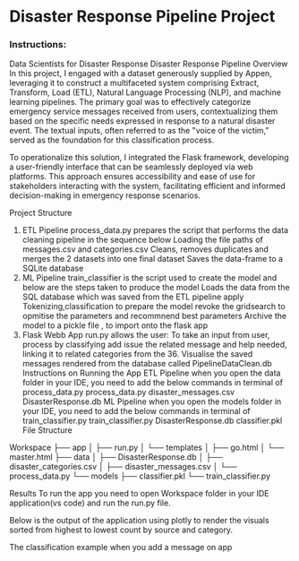 # Disaster Response Pipeline Project

### Instructions:
Data Scientists for Disaster Response
Disaster Response Pipeline
Overview
In this project, I engaged with a dataset generously supplied by Appen, leveraging it to construct a multifaceted system comprising Extract, Transform, Load (ETL), Natural Language Processing (NLP), and machine learning pipelines. The primary goal was to effectively categorize emergency service messages received from users, contextualizing them based on the specific needs expressed in response to a natural disaster event. The textual inputs, often referred to as the "voice of the victim," served as the foundation for this classification process.

To operationalize this solution, I integrated the Flask framework, developing a user-friendly interface that can be seamlessly deployed via web platforms. This approach ensures accessibility and ease of use for stakeholders interacting with the system, facilitating efficient and informed decision-making in emergency response scenarios.

Project Structure
1. ETL Pipeline process_data.py prepares the script that performs the data cleaning pipeline in the sequence below
Loading the file paths of messages.csv and categories.csv
Cleans, removes duplicates and merges the 2 datasets into one final dataset
Saves the data-frame to a SQLite database
2. ML Pipeline train_classifier is the script used to create the model and below are the steps taken to produce the model
Loads the data from the SQL database which was saved from the ETL pipeline
apply Tokenizing,classification to prepare the model
revoke the gridsearch to opmitise the parameters and recommnend best parameters
Archive the model to a pickle file , to import onto the flask app
3. Flask Webb App run.py allows the user:
To take an input from user, process by classifying add issue the related message and help needed, linking it to related categories from the 36.
Visualise the saved messages rendered from the database called PipelineDataClean.db
Instructions on Running the App
ETL Pipeline
when you open the data folder in your IDE, you need to add the below commands in terminal of process_data.py
process_data.py disaster_messages.csv DisasterResponse.db
ML Pipeline
when you open the models folder in your IDE, you need to add the below commands in terminal of train_classifier.py
train_classifier.py DisasterResponse.db classifier.pkl
File Structure

Workspace
├── app
│   ├── run.py
│   └── templates
│       ├── go.html
│       └── master.html
├── data
│   ├── DisasterResponse.db
│   ├── disaster_categories.csv
│   ├── disaster_messages.csv
│   └── process_data.py
└── models
    ├── classifier.pkl
    └── train_classifier.py

Results
To run the app you need to open Workspace folder in your IDE application(vs code) and run the run.py file.

Below is the output of the application using plotly to render the visuals sorted from highest to lowest count by source and category.

The classification example when you add a message on app
